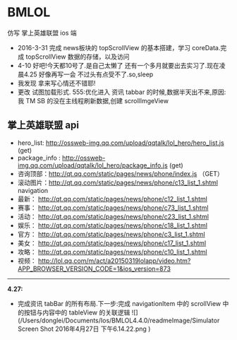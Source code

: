 # BMLOL
仿写 掌上英雄联盟 ios 端

* 2016-3-31 完成 news板块的 topScrollView 的基本搭建，学习 coreData.完成 topScrollView 数据的存储，以及访问
* 4-10 好吧!今天都10号了.是自己太懒了  还有一个多月就要出去实习了.现在凌晨4.25 好像再写一会 不过头有点受不了.so,sleep
* 我发现 拿来写心情还不错耶!
* 更改 试图加载形式. 555:优化进入 资讯 tabbar 的时候,数据半天出不来,原因: 我 TM SB 的没在主线程刷新数据,创建 scrollImgeView 


##  掌上英雄联盟 api
* hero_list: http://ossweb-img.qq.com/upload/qqtalk/lol_hero/hero_list.js (get)
* package_info : http://ossweb-img.qq.com/upload/qqtalk/lol_hero/package_info.js (get)
* 咨询顶部：http://qt.qq.com/static/pages/news/phone/index.js （GET）
* 滚动图片：http://qt.qq.com/static/pages/news/phone/c13_list_1.shtml
navigation
* 最新： http://qt.qq.com/static/pages/news/phone/c12_list_1.shtml
* 赛事： http://qt.qq.com/static/pages/news/phone/c73_list_1.shtml
* 活动： http://qt.qq.com/static/pages/news/phone/c23_list_1.shtml
* 娱乐： http://qt.qq.com/static/pages/news/phone/c18_list_1.shtml
* 官方： http://qt.qq.com/static/pages/news/phone/c3_list_1.shtml
* 美女： http://qt.qq.com/static/pages/news/phone/c17_list_1.shtml
* 攻略： http://qt.qq.com/static/pages/news/phone/c10_list_1.shtml
* 视频： http://lol.qq.com/m/act/a20150319lolapp/video.htm?APP_BROWSER_VERSION_CODE=1&ios_version=873 

----

**4.27:**
* 完成资讯 tabBar 的所有布局.下一步:完成 navigationItem 中的 scrollView 中的按钮与内容中的 tableView 的关联逻辑
![](/Users/donglei/Documents/Ios/BMLOL4.4.0/readmeImage/Simulator Screen Shot 2016年4月27日 下午6.14.22.png
)



